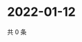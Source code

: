 # 2022-01-12

共 0 条

<!-- BEGIN WEIBO -->
<!-- 最后更新时间 Wed Jan 12 2022 14:19:20 GMT+0800 (China Standard Time) -->

<!-- END WEIBO -->
